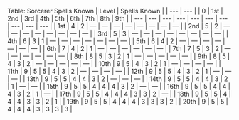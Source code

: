 Table: Sorcerer Spells Known | Level | Spells Known |
| --- | --- |
| 0 | 1st | 2nd | 3rd | 4th | 5th | 6th | 7th | 8th | 9th |
| --- | --- | --- | --- | --- | --- | --- | --- | --- | --- |
| 1st | 4 | 2 | — | — | — | — | — | — | — | — |
| 2nd | 5 | 2 | — | — | — | — | — | — | — | — |
| 3rd | 5 | 3 | — | — | — | — | — | — | — | — |
| 4th | 6 | 3 | 1 | — | — | — | — | — | — | — |
| 5th | 6 | 4 | 2 | — | — | — | — | — | — | — |
| 6th | 7 | 4 | 2 | 1 | — | — | — | — | — | — |
| 7th | 7 | 5 | 3 | 2 | — | — | — | — | — | — |
| 8th | 8 | 5 | 3 | 2 | 1 | — | — | — | — | — |
| 9th | 8 | 5 | 4 | 3 | 2 | — | — | — | — | — |
| 10th | 9 | 5 | 4 | 3 | 2 | 1 | — | — | — | — |
| 11th | 9 | 5 | 5 | 4 | 3 | 2 | — | — | — | — |
| 12th | 9 | 5 | 5 | 4 | 3 | 2 | 1 | — | — | — |
| 13th | 9 | 5 | 5 | 4 | 4 | 3 | 2 | — | — | — |
| 14th | 9 | 5 | 5 | 4 | 4 | 3 | 2 | 1 | — | — |
| 15th | 9 | 5 | 5 | 4 | 4 | 4 | 3 | 2 | — | — |
| 16th | 9 | 5 | 5 | 4 | 4 | 4 | 3 | 2 | 1 | — |
| 17th | 9 | 5 | 5 | 4 | 4 | 4 | 3 | 3 | 2 | — |
| 18th | 9 | 5 | 5 | 4 | 4 | 4 | 3 | 3 | 2 | 1 |
| 19th | 9 | 5 | 5 | 4 | 4 | 4 | 3 | 3 | 3 | 2 |
| 20th | 9 | 5 | 5 | 4 | 4 | 4 | 3 | 3 | 3 | 3 |


